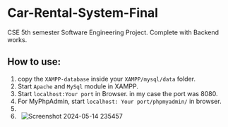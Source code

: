 # Car-Rental-System-Final
CSE 5th semester Software Engineering Project. Complete with Backend works. 
## How to use:
1. copy the `XAMPP-database` inside your `XAMPP/mysql/data` folder.
2. Start `Apache` and `MySql` module in XAMPP.
3. Start `localhost:Your port` in Browser. in my case the port was 8080.
4. For MyPhpAdmin, start `localhost: Your port/phpmyadmin/` in browser.
5. &nbsp;
6. &nbsp;
![Screenshot 2024-05-14 235457](https://github.com/Ritax2003/Car-Rental-System-Final/assets/82272821/4b3c3735-df59-4bc0-8102-ee8d90ba8a4c)
